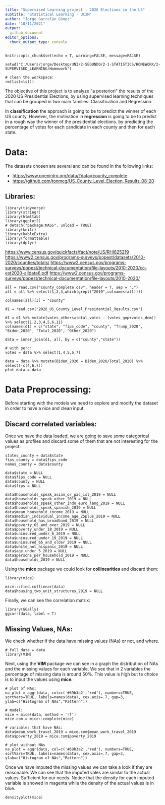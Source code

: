 ```yaml
---
title: "Supervised Learning project - 2020 Elections in the US"
subtitle: "Statistical Learning - UC3M"
author: "Jorge Garcelán Gómez"
date: "10/11/2021"
output: 
  github_document
editor_options:
  chunk_output_type: console
---
```


```{r global_options, include=T, echo = F}
knitr::opts_chunk$set(echo = T, warning=FALSE, message=FALSE)
```

```{r echo=FALSE}
setwd("C:/Users/jorge/Desktop/UNI/2-SEGUNDO/2-1-STATISTICS/HOMEWORK/2-SUPERVISED_LEARNING/Homework")
```


```{r echo=FALSE}
# clean the workspace:
rm(list=ls())
```

The objective of this project is to analyze "a posteriori" the results of the 2020 US Presidential Elections, by using supervised learning techniques that can be grouped in two main families: Classification and Regression.  

In **classification** the approach is going to be to predict the winner of each US county. However, the motivation in **regression** is going to be to predict in a rough way the winner of the presidential elections. by predicting the percentage of votes for each candidate in each county and then for each state.   
 
# Data: 
The datasets chosen are several and can be found in the following links:  
- https://www.openintro.org/data/?data=county_complete  
- https://github.com/tonmcg/US_County_Level_Election_Results_08-20



## Libraries:
```{r}
library(tidyverse)
library(stringr)
library(htmltab)
library(ggplot2)
# detach("package:MASS", unload = TRUE)
library(knitr)
library(kableExtra)
library(formattable)
library(dplyr)
```




https://www.census.gov/quickfacts/fact/note/US/RHI825219
https://www2.census.gov/programs-surveys/popest/datasets/2010-2020/counties/totals/
https://www2.census.gov/programs-surveys/popest/technical-documentation/file-layouts/2010-2020/cc-est2020-alldata6.pdf
https://www2.census.gov/programs-surveys/popest/technical-documentation/file-layouts/2010-2020/
```{r}
all = read.csv("county_complete.csv", header = T, sep = ",")
all = all %>% select(1,2,3,which(grepl("2019",colnames(all))))

colnames(all)[3] = "county"
```


```{r}
d1 = read.csv("2020_US_County_Level_Presidential_Results.csv")

d1 = d1 %>% mutate(votes_others=total_votes - (votes_gop+votes_dem)) %>% select(1,2,3,4,5,6,11)
colnames(d1) = c("state", "fips_code", "county", "Trump_2020", "Biden_2020", "Total_2020", "Other_2020")
```


```{r}
data = inner_join(d1, all, by = c("county","state"))
```

```{r}
# with perc:
votes = data %>% select(1,4,5,6,7)

data = data %>% mutate(Biden_2020 = Biden_2020/Total_2020) %>% select(-c(4,6,7))
plot_data = data
```



# Data Preprocessing:  

Before starting with the models we need to explore and modify the dataset in order to have a nice and clean input.


## Discard correlated variables:  

Once we have the data loaded, we are going to save some categorical values as profiles and discard some of them that are not interesting for the project:

```{r}
states_county = data$state
fips_county = data$fips_code
names_county = data$county

data$state = NULL
data$fips_code = NULL
data$county = NULL
data$fips = NULL
```

```{r}
data$households_speak_asian_or_pac_isl_2019 = NULL
data$households_speak_other_2019 = NULL
data$households_speak_other_indo_euro_lang_2019 = NULL
data$households_speak_spanish_2019 = NULL
data$mean_household_income_2019 = NULL
data$median_individual_income_age_25plus_2019 = NULL
data$household_has_broadband_2019 = NULL
data$poverty_65_and_over_2019 = NULL
data$poverty_under_18_2019 = NULL
data$uninsured_under_6_2019 = NULL
data$uninsured_under_19_2019 = NULL
data$uninsured_65_and_older_2019 = NULL
data$white_not_hispanic_2019 = NULL
data$age_under_5_2019 = NULL
data$persons_per_household_2019 = NULL
data$households_2019 = NULL
```

Using the **mice** package we could look for **collinearities** and discard them:  
```{r echo=FALSE}
library(mice)
```

```{r}
mice:::find.collinear(data)
data$housing_two_unit_structures_2019 = NULL
```

Finally, we can see the correlation matrix:  
```{r fig.height = 10, fig.width = 10}
library(GGally)
ggcorr(data, label = T)
```

## Missing Values, NAs:  
We check whether if the data have missing values (NAs) or not, and where.   

```{r echo=FALSE}
# full_data = data
library(VIM)
```

Next, using the **VIM** package we can see in a graph the distribution of NAs and the missing values for each variable. We see that in 2 variables the percentage of missing data is around 50%. This value is high but te choice is to input the values using **mice**.  
```{r}
# plot of NAs:
na_plot = aggr(data, col=c('#69b3a2','red'), numbers=TRUE, sortVars=TRUE, labels=names(data), cex.axis=.7, gap=3, ylab=c("Histogram of NAs","Pattern"))
```

```{r results='hide'}
# model:
mice = mice(data, method = 'rf')
mice.com = mice::complete(mice)
```

```{r}
# variables that have NAs:
data$mean_work_travel_2019 = mice.com$mean_work_travel_2019
data$poverty_2019 = mice.com$poverty_2019

# plot without NAs
na_plot = aggr(data, col=c('#69b3a2','red'), numbers=TRUE, sortVars=TRUE, labels=names(data), cex.axis=.7, gap=3, ylab=c("Histogram of NAs","Pattern"))
```

Once we have imputed the missing values we can take a look if they are reasonable. We can see that the imputed vales are similar to the actual values. Sufficient for our needs. Notice that the density for each imputed variable is showed in magenta while the density of the actual values is in blue.  
```{r}
densityplot(mice)
```


